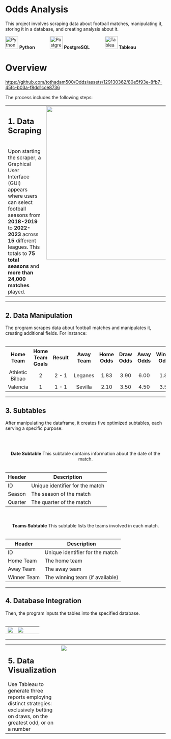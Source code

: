 # Odds Analysis
This project involves scraping data about football matches, manipulating it, storing it in a database, and creating analysis about it.
<p>
  <span style="display: inline-block; margin-right: 20px; vertical-align: middle;">
    <img width="40" src="https://github.com/tothadam500/Odds/assets/129130362/00b2b9f2-5d3d-4f94-8579-050300b1ac88.png" alt="Python Logo">
    <strong>Python</strong>
  </span>&nbsp;&nbsp;&nbsp;&nbsp;&nbsp;&nbsp;

  <span style="display: inline-block; margin-right: 20px; vertical-align: middle;">
    <img width="40" src="https://github.com/tothadam500/Odds/assets/129130362/ff68ea55-63b7-42ce-8dac-24a52bd8d15f.png" alt="PostgreSQL Logo">
    <strong>PostgreSQL</strong>
  </span>&nbsp;&nbsp;&nbsp;&nbsp;&nbsp;&nbsp;

  <span style="display: inline-block; vertical-align: middle;">
    <img width="40" src="https://github.com/tothadam500/Odds/assets/129130362/5dc5370c-3915-48ad-b574-438e64b38ad0.png" alt="Tableau Logo">
    <strong>Tableau</strong>
  </span>
</p>

# Overview

https://github.com/tothadam500/Odds/assets/129130362/80e5f93e-8fb7-45fc-b03a-f8dd1cce8736

The process includes the following steps:

<table>
  <tr valign="top">    
 <td><h2>1. Data Scraping</h2><br>Upon starting the scraper, a Graphical User Interface (GUI) appears where users can select football seasons from <strong>2018-2019</strong> to <strong>2022-2023</strong> across <strong>15</strong> different leagues. This totals to <strong>75 total seasons</strong> and <strong>more than 24,000 matches</strong> played.</td>
 <td width="480">
<img width="480" src="https://github.com/tothadam500/Odds/assets/129130362/b3924ac0-03f4-434d-b10b-fee1589f8629.png">
</td>
  </tr>
</table> 

---

<h2>2. Data Manipulation</h2>The program scrapes data about football matches and manipulates it, creating additional fields. For instance:<br><br>
  
 <div>
<table>
  <tr align="center">
    <th>Home Team</th>
    <th>Home Team Goals</th>
    <th>Result</th>
    <th>Away Team</th>
    <th>Home Odds</th>
    <th>Draw Odds</th>
    <th>Away Odds</th>
    <th>Winner Odds</th>
  </tr>
<tr align="center">
    <td>Athletic Bilbao</td>
    <td>2</td>
    <td>2 - 1</td>
    <td>Leganes</td>
    <td>1.83</td>
    <td>3.90</td>
    <td>6.00</td>
    <td>1.83</td>
  </tr>
<tr align="center">
    <td>Valencia</td>
    <td>1</td>
    <td>1 - 1</td>
    <td>Sevilla</td>
    <td>2.10</td>
    <td>3.50</td>
    <td>4.50</td>
    <td>3.50</td>
  </tr>
</table>
 </div>
 
---

<h2>3. Subtables</h2> After manipulating the dataframe, it creates five optimized subtables, each serving a specific purpose:

   <br><br>
   
 <div align="center">
   <div>
     <strong>Date Subtable</strong>                                  
     This subtable contains information about the date of the match.
     <br><br>

  | Header  | Description                         |
  |---------|-------------------------------------|
  | ID      | Unique identifier for the match     |
  | Season  | The season of the match             |
  | Quarter | The quarter of the match            |
   </div>
 </div>
         <br><br>
         
 <div align="center">
   <div>
     <strong>Teams Subtable</strong>
     This subtable lists the teams involved in each match.
      <br><br>
      
  | Header       | Description                         |
  |--------------|-------------------------------------|
  | ID           | Unique identifier for the match     |
  | Home Team    | The home team                       |
  | Away Team    | The away team                       |
  | Winner Team  | The winning team (if available)     |
</div>
 </div>

---
 
<h2>4. Database Integration</h2> Then, the program inputs the tables into the specified database. <br><br>

<table>
  <tr>
    <td ><img src="https://github.com/tothadam500/Odds/assets/129130362/db9b8b5d-9ebc-4bd2-a98f-7a8e44992a81"></td>
    <td width="70%"><img src="https://github.com/tothadam500/Odds/assets/129130362/9abf34fc-f503-4344-9786-2046c9887abe"></td>
  </tr>
</table>

---

<table>
  <tr valign="top">
    <td><h2>5. Data Visualization</h2> 
Use Tableau to generate three reports employing distinct strategies: exclusively betting on draws, on the greatest odd, or on a number</td>
    <td width=600 ><img src="https://github.com/tothadam500/Odds/assets/129130362/6a944316-e600-4bac-9620-76bcdc35f621.png"></td>
  </tr>
</table>

